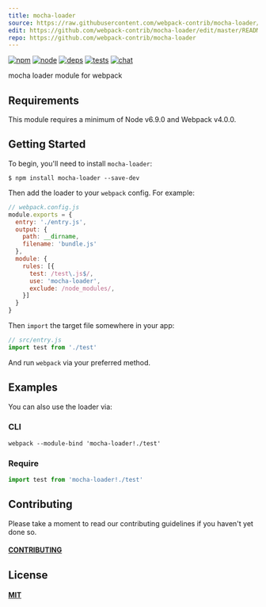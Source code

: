 ```yaml
---
title: mocha-loader
source: https://raw.githubusercontent.com/webpack-contrib/mocha-loader/master/README.md
edit: https://github.com/webpack-contrib/mocha-loader/edit/master/README.md
repo: https://github.com/webpack-contrib/mocha-loader
---
```



[![npm][npm]][npm-url]
[![node][node]][node-url]
[![deps][deps]][deps-url]
[![tests][tests]][tests-url]
[![chat][chat]][chat-url]



mocha loader module for webpack

## Requirements

This module requires a minimum of Node v6.9.0 and Webpack v4.0.0.

## Getting Started

To begin, you'll need to install `mocha-loader`:

```console
$ npm install mocha-loader --save-dev
```

Then add the loader to your `webpack` config. For example:

```js
// webpack.config.js
module.exports = {
  entry: './entry.js',
  output: {
    path: __dirname,
    filename: 'bundle.js'
  },
  module: {
    rules: [{
      test: /test\.js$/,
      use: 'mocha-loader',
      exclude: /node_modules/,
    }]
  }
}
```

Then `import` the target file somewhere in your app:

```js
// src/entry.js
import test from './test'
```

And run `webpack` via your preferred method.

## Examples

You can also use the loader via:

### CLI

```console
webpack --module-bind 'mocha-loader!./test'
```

### Require

```js
import test from 'mocha-loader!./test'
```

## Contributing

Please take a moment to read our contributing guidelines if you haven't yet done so.

#### [CONTRIBUTING](https://raw.githubusercontent.com/webpack-contrib/mocha-loader/master/.github/CONTRIBUTING)

## License

#### [MIT](https://raw.githubusercontent.com/webpack-contrib/mocha-loader/master/LICENSE)

[npm]: https://img.shields.io/npm/v/mocha-loader.svg
[npm-url]: https://npmjs.com/package/mocha-loader

[node]: https://img.shields.io/node/v/mocha-loader.svg
[node-url]: https://nodejs.org

[deps]: https://david-dm.org/webpack-contrib/mocha-loader.svg
[deps-url]: https://david-dm.org/webpack-contrib/mocha-loader

[tests]: 	https://img.shields.io/circleci/project/github/webpack-contrib/mocha-loader.svg
[tests-url]: https://circleci.com/gh/webpack-contrib/mocha-loader

[cover]: https://codecov.io/gh/webpack-contrib/mocha-loader/branch/master/graph/badge.svg
[cover-url]: https://codecov.io/gh/webpack-contrib/mocha-loader

[chat]: https://img.shields.io/badge/gitter-webpack%2Fwebpack-brightgreen.svg
[chat-url]: https://gitter.im/webpack/webpack